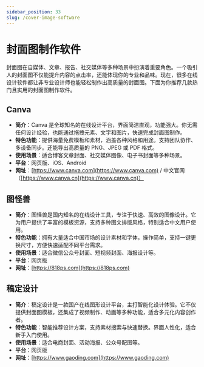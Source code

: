```yaml
---
sidebar_position: 33
slug: /cover-image-software
---
```


# 封面图制作软件

封面图在自媒体、文章、报告、社交媒体等多种场景中扮演着重要角色。一个吸引人的封面图不仅能提升内容的点击率，还能体现你的专业和品味。现在，很多在线设计软件都让非专业设计师也能轻松制作出高质量的封面图。下面为你推荐几款热门且实用的封面图制作软件。



## Canva

- **简介**：Canva 是全球知名的在线设计平台，界面简洁直观，功能强大。你无需任何设计经验，也能通过拖拽元素、文字和图片，快速完成封面图制作。
- **特色功能**：提供海量免费模板和素材，涵盖各种风格和用途。支持团队协作、多设备同步。还能导出高质量的 PNG、JPEG 或 PDF 格式。
- **使用场景**：适合博客文章封面、社交媒体图像、电子书封面等多种场景。
- **平台**：网页版、iOS、Android
- **网址**：[https://www.canva.com](https://www.canva.com) / 中文官网（[https://www.canva.cn](https://www.canva.cn)）



## 图怪兽

- **简介**：图怪兽是国内知名的在线设计工具，专注于快速、高效的图像设计。它为用户提供了丰富的模板资源，支持多种图文排版风格，特别适合中文用户使用。
- **特色功能**：拥有大量适合中国市场的设计素材和字体，操作简单，支持一键更换尺寸，方便快速适配不同平台需求。
- **使用场景**：适合微信公众号封面、短视频封面、海报设计等。
- **平台**：网页版
- **网址**：[https://818ps.com](https://818ps.com)



## 稿定设计

- **简介**：稿定设计是一款国产在线图形设计平台，主打智能化设计体验。它不仅提供封面图模板，还集成了视频制作、动画等多种功能，适合多元化内容创作者。
- **特色功能**：智能推荐设计方案，支持素材搜索与快速替换。界面人性化，适合新手入门使用。
- **使用场景**：适合电商封面、活动海报、公众号配图等。
- **平台**：网页版
- **网址**：[https://www.gaoding.com](https://www.gaoding.com)
